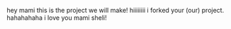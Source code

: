 hey mami this is the project we will make!
hiiiiiiii i forked your (our) project. hahahahaha i love you mami sheli!
